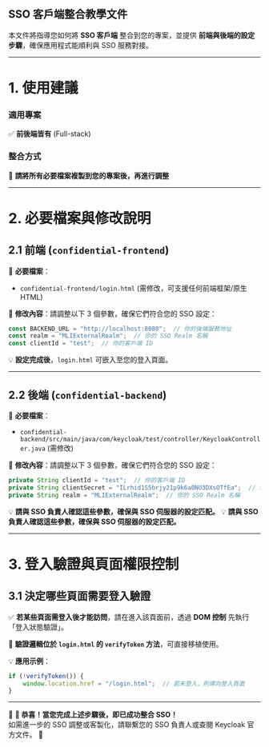## SSO 客戶端整合教學文件

本文件將指導您如何將 **SSO 客戶端** 整合到您的專案，並提供 **前端與後端的設定步驟**，確保應用程式能順利與 SSO 服務對接。

---

# 1. 使用建議

### 適用專案  
✅ **前後端皆有** (Full-stack)

### 整合方式  
📌 **請將所有必要檔案複製到您的專案後，再進行調整**

---

# 2. 必要檔案與修改說明

## 2.1 前端 (`confidential-frontend`)

📂 **必要檔案**：  
- `confidential-frontend/login.html` (需修改，可支援任何前端框架/原生 HTML)

📌 **修改內容**：請調整以下 3 個參數，確保它們符合您的 SSO 設定：  

```javascript
const BACKEND_URL = "http://localhost:8080";  // 你的後端服務地址
const realm = "MLIExternalRealm";  // 你的 SSO Realm 名稱
const clientId = "test";  // 你的客戶端 ID
```

💡 **設定完成後**，`login.html` 可嵌入至您的登入頁面。

---

## 2.2 後端 (`confidential-backend`)

📂 **必要檔案**：  
- `confidential-backend/src/main/java/com/keycloak/test/controller/KeycloakController.java` (需修改)

📌 **修改內容**：請調整以下 3 個參數，確保它們符合您的 SSO 設定：  

```java
private String clientId = "test";  // 你的客戶端 ID
private String clientSecret = "ILrhid1S5brjy21p9k6a0NU3DXsOTfEa";  // 你的客戶端密鑰
private String realm = "MLIExternalRealm";  // 你的 SSO Realm 名稱
```
💡 **請與 SSO 負責人確認這些參數，確保與 SSO 伺服器的設定匹配。**
💡 **請與 SSO 負責人確認這些參數，確保與 SSO 伺服器的設定匹配。**

---

# 3. 登入驗證與頁面權限控制

## 3.1 決定哪些頁面需要登入驗證

✅ **若某些頁面需登入後才能訪問**，請在進入該頁面前，透過 **DOM 控制** 先執行「登入狀態驗證」。  

📌 **驗證邏輯位於 `login.html` 的 `verifyToken` 方法**，可直接移植使用。  

💡 **應用示例**：  
```javascript
if (!verifyToken()) {
    window.location.href = "/login.html";  // 若未登入，則導向登入頁面
}
```

---

📢 **🎯 恭喜！當您完成上述步驟後，即已成功整合 SSO！**  
如需進一步的 SSO 調整或客製化，請聯繫您的 SSO 負責人或查閱 Keycloak 官方文件。 🚀
